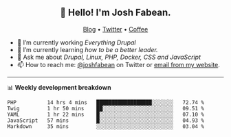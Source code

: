 <h2 align="center">👋 Hello! I'm Josh Fabean.</h2>
<p align="center">
  <a href="https://joshfabean.com">Blog</a> •
  <a href="https://twitter.com/fabean">Twitter</a> •
  <a href="https://www.buymeacoffee.com/LSxne6Yr4">Coffee</a>
</p>

- 🔭 I’m currently working *Everything Drupal*
- 🌱 I’m currently learning *how to be a better leader.*
- 💬 Ask me about *Drupal, Linux, PHP, Docker, CSS and JavaScript*
- 📫 How to reach me: [@joshfabean](https://twitter.com/joshfabean) on Twitter or [email from my website](https://joshfabean.com).

-------

📊 **Weekly development breakdown**
<!--START_SECTION:waka-->
```text
PHP          14 hrs 4 mins   ██████████████████░░░░░░░   72.74 % 
Twig         1 hr 50 mins    ██░░░░░░░░░░░░░░░░░░░░░░░   09.51 % 
YAML         1 hr 22 mins    █░░░░░░░░░░░░░░░░░░░░░░░░   07.10 % 
JavaScript   57 mins         █░░░░░░░░░░░░░░░░░░░░░░░░   04.93 % 
Markdown     35 mins         ░░░░░░░░░░░░░░░░░░░░░░░░░   03.04 %
```
<!--END_SECTION:waka-->

<!--
**fabean/fabean** is a ✨ _special_ ✨ repository because its `README.md` (this file) appears on your GitHub profile.

Here are some ideas to get you started:

- 🔭 I’m currently working on ...
- 🌱 I’m currently learning ...
- 👯 I’m looking to collaborate on ...
- 🤔 I’m looking for help with ...
- 💬 Ask me about ...
- 📫 How to reach me: ...
- 😄 Pronouns: ...
- ⚡ Fun fact: ...
-->
